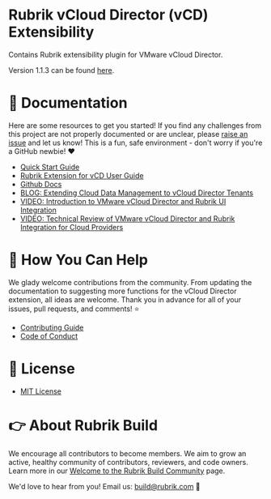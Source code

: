 # Rubrik vCloud Director (vCD) Extensibility

Contains Rubrik extensibility plugin for VMware vCloud Director.

Version 1.1.3 can be found [here](https://github.com/rubrikinc/rubrik-extension-for-vcd/releases/tag/1.1.3GA).

# :blue_book: Documentation 

Here are some resources to get you started! If you find any challenges from this project are not properly documented or are unclear, please [raise an issue](https://github.com/rubrikinc/rubrik-extension-for-vcd/issues/new/choose) and let us know! This is a fun, safe environment - don't worry if you're a GitHub newbie! :heart:

* [Quick Start Guide](https://github.com/rubrikinc/rubrik-extension-for-vcd/blob/master/docs/quick-start.md)
* [Rubrik Extension for vCD User Guide](https://rubrik.gitbook.io/vcd-extension-for-rubrik/)
* [Github Docs](/docs/user-guide/user-guide.md)
* [BLOG: Extending Cloud Data Management to vCloud Director Tenants](https://www.rubrik.com/blog/cloud-data-management-vcloud-director/)
* [VIDEO: Introduction to VMware vCloud Director and Rubrik UI Integration](https://www.youtube.com/watch?v=74-WuNdWPKI&t=4s)
* [VIDEO: Technical Review of VMware vCloud Director and Rubrik Integration for Cloud Providers](https://www.youtube.com/watch?v=x2OriGQ-pdc&t=416s)

# :muscle: How You Can Help

We glady welcome contributions from the community. From updating the documentation to suggesting more functions for the vCloud Director extension, all ideas are welcome. Thank you in advance for all of your issues, pull requests, and comments! :star:

* [Contributing Guide](CONTRIBUTING.md)
* [Code of Conduct](CODE_OF_CONDUCT.md)

# :pushpin: License

* [MIT License](LICENSE)

# :point_right: About Rubrik Build

We encourage all contributors to become members. We aim to grow an active, healthy community of contributors, reviewers, and code owners. Learn more in our [Welcome to the Rubrik Build Community](https://github.com/rubrikinc/welcome-to-rubrik-build) page.

We'd love to hear from you! Email us: build@rubrik.com :love_letter:
